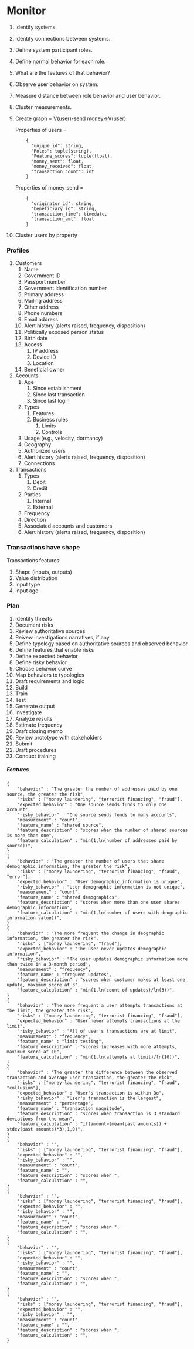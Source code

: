 # Monitor

1. Identify systems.  
2. Identify connections between systems.  
3. Define system participant roles.  
4. Define normal behavior for each role.  
5. What are the features of that behavior?  

6. Observe user behavior on system.
7. Measure distance between role behavior and user behavior.
8. Cluster measurements.

9. Create graph = V(user)-send money->V(user)

    Properties of users = 
    ```
        {
          "unique_id": string,
          "Roles": tuple(string),
          "Feature_scores": tuple(float),
          "money_sent": float,
          "money_received": float,
          "transaction_count": int
        }
     ```  

    Properties of money_send = 
    ```
        {
          "originator_id": string,
          "beneficiary_id": string,
          "transaction_time": timedate,
          "transaction_amt": float
        }
     ```

10. Cluster users by property



### Profiles

1.	Customers
    1. Name
    2. Government ID
    3.	Passport number
    4.	Government identification number
    5.	Primary address
    6.	Mailing address
    7.	Other address
    8.	Phone numbers
    9.	Email address
    10.	Alert history (alerts raised, frequency, disposition)
    11.	Politically exposed person status
    12.	Birth date
    13.	Access
        1. IP address
        2. Device ID
        3. Location
    14.	Beneficial owner
2.	Accounts
    1.	Age
        1. Since establishment
        2. Since last transaction
        3. Since last login
    2.	Types
        1.	Features
        2.	Business rules
            1.	Limits
            2.	Controls
    3.	Usage (e.g., velocity, dormancy)
    4.	Geography
    5.	Authorized users
    6.	Alert history (alerts raised, frequency, disposition)
    7.	Connections
3.	Transactions
    1.	Types
        1.	Debit
        2.	Credit
    2. Parties
        1. Internal
        2. External
    3.	Frequency
    4.	Direction
    5.	Associated accounts and customers
    6.	Alert history (alerts raised, frequency, disposition)


### Transactions have shape

Transactions features:
1. Shape (inputs, outputs)
2. Value distribution
3. Input type
4. Input age


### Plan
1. Identify threats
2. Document risks
3. Review authoritative sources
4. Reivew investigations narratives, if any
5. Define typology based on authoritative sources and observed behavior
6. Define features that enable risks
7. Define expected behavior
8. Define risky behavior
9. Choose behavior curve
10. Map behaviors to typologies
11. Draft requirements and logic
12. Build
13. Train
14. Test
15. Generate output
16. Investigate
17. Analyze results
18. Estimate frequency
19. Draft closing memo
20. Review prototype with stakeholders
21. Submit
22. Draft procedures
23. Conduct training


##### Features
```
{
    "behavior" : "The greater the number of addresses paid by one source, the greater the risk",
    "risks" : ["money laundering", "terrorist financing", "fraud"],
    "expected_behavior" : "One source sends funds to only one account",
    "risky_behavior" : "One source sends funds to many accounts",
    "measurement" : "count",
    "feature_name" : "shared source",
    "feature_description" : "scores when the number of shared sources is more than one",
    "feature_calculation" : "min(1,ln(number of addresses paid by source))",
}
{
    "behavior" : "The greater the number of users that share demographic information, the greater the risk",
    "risks" : ["money laundering", "terrorist financing", "fraud", "error"],
    "expected_behavior" : "User demographic information is unique",
    "risky_behavior" : "User demographic information is not unique",
    "measurement" : "count",
    "feature_name" : "shared demographics",
    "feature_description" : "scores when more than one user shares demographic information",
    "feature_calculation" : "min(1,ln(number of users with deographic information value))",
}
{
    "behavior" : "The more frequent the change in deographic information, the greater the risk",
    "risks" : ["money laundering", "fraud"],
    "expected_behavior" : "The user never updates demographic information",
    "risky_behavior" : "The user updates demographic information more than twice in a 3-month period",
    "measurement" : "frequency",
    "feature_name" : "frequent updates",
    "feature_description" : "scores when customer makes at least one update, maximum score at 3",
    "feature_calculation" : "min(1,ln(count of updates)/ln(3))",
}
{
    "behavior" : "The more frequent a user attempts transactions at the limit, the greater the risk",
    "risks" : ["money laundering", "terrorist financing", "fraud"],
    "expected_behavior" : "User never attempts transactions at the limit",
    "risky_behavior" : "All of user's transactions are at limit",
    "measurement" : "frequency",
    "feature_name" : "limit testing",
    "feature_description" : "scores increases with more attempts, maximum score at 10",
    "feature_calculation" : "min(1,ln(attempts at limit)/ln(10))",
}
{
    "behavior" : "The greater the difference between the observed transaction and average user transaction, the greater the risk",
    "risks" : ["money laundering", "terrorist financing", "fraud", "collusion"],
    "expected_behavior" : "User's transaction is within 3σ",
    "risky_behavior" : "User's transaction is the largest",
    "measurement" : "percentage",
    "feature_name" : "transaction magnitude",
    "feature_description" : "scores when transaction is 3 standard deviations from the mean",
    "feature_calculation" : "if(amount>(mean(past amounts)) + stdev(past amounts)*3),1,0)",
}
{
    "behavior" : "",
    "risks" : ["money laundering", "terrorist financing", "fraud"],
    "expected_behavior" : "",
    "risky_behavior" : "",
    "measurement" : "count",
    "feature_name" : "",
    "feature_description" : "scores when ",
    "feature_calculation" : "",
}
{
    "behavior" : "",
    "risks" : ["money laundering", "terrorist financing", "fraud"],
    "expected_behavior" : "",
    "risky_behavior" : "",
    "measurement" : "count",
    "feature_name" : "",
    "feature_description" : "scores when ",
    "feature_calculation" : "",
}
{
    "behavior" : "",
    "risks" : ["money laundering", "terrorist financing", "fraud"],
    "expected_behavior" : "",
    "risky_behavior" : "",
    "measurement" : "count",
    "feature_name" : "",
    "feature_description" : "scores when ",
    "feature_calculation" : "",
}
{
    "behavior" : "",
    "risks" : ["money laundering", "terrorist financing", "fraud"],
    "expected_behavior" : "",
    "risky_behavior" : "",
    "measurement" : "count",
    "feature_name" : "",
    "feature_description" : "scores when ",
    "feature_calculation" : "",
}
```

